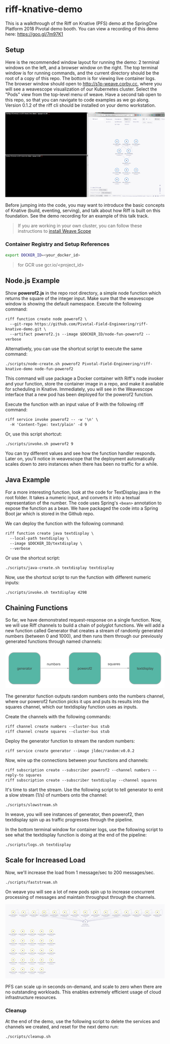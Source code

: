 # riff-knative-demo
This is a walkthrough of the Riff on Knative (PFS) demo at the SpringOne Platform 2018 Pivotal demo booth. You can view a recording of this demo here: https://goo.gl/7m97K1

## Setup
Here is the recommended window layout for running the demo: 2 terminal windows on the left, and a browser window on the right. The top terminal window is for running commands, and the current directory should be the root of a copy of this repo. The bottom is for viewing live container logs. The browser window should open to http://s1p-weave.corby.cc, where you will see a weavescope visualization of our Kubernetes cluster. Select the "Pods" view from the top-level menu of weave. Have a second tab open to this repo, so that you can navigate to code examples as we go along. Version 0.1.2 of the riff cli should be installed on your demo workstation.

![Desktop Layout](https://raw.githubusercontent.com/Pivotal-Field-Engineering/riff-knative-demo/master/images/layout.png)

Before jumping into the code, you may want to introduce the basic concepts of Knative (build, eventing, serving), and talk about how Riff is built on this foundation. See the demo recording for an example of this talk track.

>If you are working in your own cluster, you can follow these instructions to [install Weave Scope](https://www.weave.works/docs/scope/latest/installing/#k8s)

### Container Registry and Setup References

```bash
export DOCKER_ID=<your_docker_id>
```

> for GCR use gcr.io/<project_id>

## Node.js Example

Show <b>powerof2.js</b> in the repo root directory, a simple node function which returns the square of the integer input. Make sure that the weavescope window is showing the default namespace. Execute the following command:

    riff function create node powerof2 \
      --git-repo https://github.com/Pivotal-Field-Engineering/riff-knative-demo.git \
      --artifact powerof2.js --image $DOCKER_ID/node-fun-powerof2 --verbose
    
Alternatively, you can use the shortcut script to execute the same command:

    ./scripts/node-create.sh powerof2 Pivotal-Field-Engineering/riff-knative-demo node-fun-powerof2
    
This command will use package a Docker container with Riff's node invoker and your function, store the container image in a repo, and make it available for scheduling in Knative. Immediately, you will see in the Weavescope interface that a new pod has been deployed for the powerof2 function.

Execute the function with an input value of 9 with the following riff command:

    riff service invoke powerof2 -- -w '\n' \
      -H 'Content-Type: text/plain' -d 9

Or, use this script shortcut:

    ./scripts/invoke.sh powerof2 9
    
You can try different values and see how the function handler responds. Later on, you'll notice in weavescope that the deployment automatically scales down to zero instances when there has been no traffic for a while.

## Java Example

For a more interesting function, look at the code for TextDisplay.java in the root folder. It takes a numeric input, and converts it into a textual representation of the number. The code uses Spring's `<bean>` annotation to expose the function as a bean. We have packaged the code into a Spring Boot jar which is stored in the Github repo.

We can deploy the function with the following command:

    riff function create java textdisplay \
      --local-path textdisplay \
      --image $DOCKER_ID/textdisplay \
      --verbose

Or use the shortcut script:

    ./scripts/java-create.sh textdisplay textdisplay

Now, use the shortcut script to run the function with different numeric inputs:

    ./scripts/invoke.sh textdisplay 4298
    
## Chaining Functions

So far, we have demonstrated request-response on a single function. Now, we will use Riff channels to build a chain of polyglot functions. We will add a new function called Generator that creates a stream of randomly generated numbers (between 0 and 1000), and then runs them through our previously generated functions through named channels:

![Chaining](https://raw.githubusercontent.com/Pivotal-Field-Engineering/riff-knative-demo/master/images/channels.png)

The generator function outputs random numbers onto the numbers channel, where our powerof2 function picks it ups and puts its results into the squares channel, which our textdisplay function uses as inputs.

Create the channels with the following commands:

    riff channel create numbers --cluster-bus stub
    riff channel create squares --cluster-bus stub
    
Deploy the generator function to stream the random numbers:

    riff service create generator --image jldec/random:v0.0.2
    
Now, wire up the connections between your functions and channels:

    riff subscription create --subscriber powerof2 --channel numbers --reply-to squares
    riff subscription create --subscriber textdisplay --channel squares
    
It's time to start the stream. Use the following script to tell generator to emit a slow stream (1/s) of numbers onto the channel:

    ./scripts/slowstream.sh
    
In weave, you will see instances of generator, then powerof2, then textdisplay spin up as traffic progresses through the pipeline.
    
In the bottom terminal window for container logs, use the following script to see what the textdisplay function is doing at the end of the pipeline:

    ./scripts/logs.sh textdisplay
    
## Scale for Increased Load

Now, we'll increase the load from 1 message/sec to 200 messages/sec.

    ./scripts/faststream.sh
    
On weave you will see a lot of new pods spin up to increase concurrent processing of messages and maintain throughput through the channels. 

![Scaling](https://raw.githubusercontent.com/Pivotal-Field-Engineering/riff-knative-demo/master/images/scale.png)

PFS can scale up in seconds on-demand, and scale to zero when there are no outstanding workloads. This enables extremely efficient usage of cloud infrastructure resources.

<h3>Cleanup</h3>

At the end of the demo, use the following script to delete the services and channels we created, and reset for the next demo run:

    ./scripts/cleanup.sh
    
